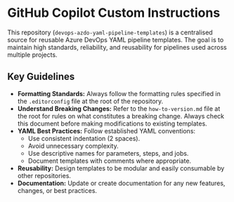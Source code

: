 ﻿# GitHub Copilot Custom Instructions

This repository (`devops-azdo-yaml-pipeline-templates`) is a centralised source for reusable Azure DevOps YAML pipeline templates. The goal is to maintain high standards, reliability, and reusability for pipelines used across multiple projects.

## Key Guidelines

- **Formatting Standards:** Always follow the formatting rules specified in the `.editorconfig` file at the root of the repository.
- **Understand Breaking Changes:** Refer to the `how-to-version.md` file at the root for rules on what constitutes a breaking change. Always check this document before making modifications to existing templates.
- **YAML Best Practices:** Follow established YAML conventions:
    - Use consistent indentation (2 spaces).
    - Avoid unnecessary complexity.
    - Use descriptive names for parameters, steps, and jobs.
    - Document templates with comments where appropriate.
- **Reusability:** Design templates to be modular and easily consumable by other repositories.
- **Documentation:** Update or create documentation for any new features, changes, or best practices.